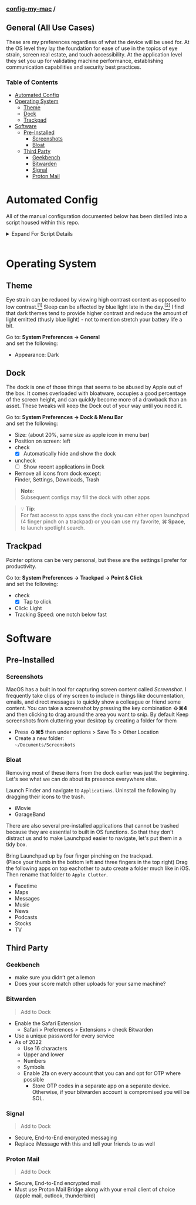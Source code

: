 ### [config-my-mac](../../../) / <!-- omit in toc -->
## General (All Use Cases) <!-- omit in toc -->

These are my preferences regardless of what the device will be used for. At the OS level they lay the foundation for ease of use in the topics of eye strain, screen real estate, and touch accessibility. At the application level they set you up for validating machine performance, establishing communication capabilities and security best practices.

### Table of Contents <!-- omit in toc -->
- [Automated Config](#automated-config)
- [Operating System](#operating-system)
  - [Theme](#theme)
  - [Dock](#dock)
  - [Trackpad](#trackpad)
- [Software](#software)
  - [Pre-Installed](#pre-installed)
    - [Screenshots](#screenshots)
    - [Bloat](#bloat)
  - [Third Party](#third-party)
    - [Geekbench](#geekbench)
    - [Bitwarden](#bitwarden)
    - [Signal](#signal)
    - [Proton Mail](#proton-mail)

# Automated Config
All of the manual configuration documented below has been distilled into a script housed within this repo.

<details>
<summary>Expand For Script Details</summary>

## How to use the script <!-- omit in toc -->
The script for the system-admin group of configs can be found at `./system-admin/config_my_mac`. To make all of the changes in an automated fashion please follow these instructions.

First, pull this repo to your local machine. Just as I describe in the developer [README](../developer#os-), I recommend cloning this to `~/Code`
```bash
% cd ~/Code
% git clone https://github.com/gnomical/config-my-mac.git
```
Running git for the first time may prompt you to install `Command Line Developer Tools`, just follow the prompts.

Next, run the script. It will install and/or upgrade brew and then run through all the configs documented within this section.
```bash
% cd ~/Code/config-my-mac
% ./system-admin/config_my_mac
```
## CLI Options  <!-- omit in toc -->
| flag          | summary                                               |
| :------------ | :---------------------------------------------------- |
| -e, --exclude | comma separated list of modules to skip               |
| -i, --include | comma separated list of modules to run                |
| -f, --force   | when present, will run the script without human input |
> **Note**  
> The presence of includes will cause everything not included to be excluded. Even in the event excludes are also provided.  

> **Warning**  
> If a module that will run requires homebrew then the script will attempt to install and/or update homebrew.  
> To override this behavior exclude brew. `-e brew`
```bash
# Example excluding the proton-mail module
# because the other software modules will use homebrew
# you can also specify to exclude the homebrew update
% ./system-admin/config_my_mac -e proton-mail,brew
```
  
</details>  

<br/> 

# Operating System

## Theme
Eye strain can be reduced by viewing high contrast content as opposed to low contrast.[<sup>[1]</sup>](https://www.webmd.com/eye-health/prevent-digital-eyestrain) Sleep can be affected by blue light late in the day.[<sup>[2]</sup>](https://www.health.harvard.edu/staying-healthy/blue-light-has-a-dark-side) I find that dark themes tend to provide higher contrast and reduce the amount of light emitted (thusly blue light) - not to mention stretch your battery life a bit.  

Go to: **System Preferences → General**  
and set the following:
- Appearance: Dark

## Dock
The dock is one of those things that seems to be abused by Apple out of the box. It comes overloaded with bloatware, occupies a good percentage of the screen height, and can quickly become more of a drawback than an asset. These tweaks will keep the Dock out of your way until you need it.

Go to: **System Preferences → Dock & Menu Bar**  
and set the following:  
- Size: (about 20%, same size as apple icon in menu bar)
- Position on screen: left
- check
  - [x] Automatically hide and show the dock
- uncheck
  - [ ] Show recent applications in Dock
- Remove all icons from dock except:  
  Finder, Settings, Downloads, Trash

> **Note**:  
> Subsequent configs may fill the dock with other apps

> 💡 **Tip**:  
> For fast access to apps sans the dock you can either open launchpad (4 finger pinch on a trackpad) or you can use my favorite, **⌘ Space**, to launch spotlight search.

## Trackpad
Pointer options can be very personal, but these are the settings I prefer for productivity.

Go to: **System Preferences → Trackpad → Point & Click**  
and set the following:
  - check
    - [x] Tap to click
  - Click: Light
  - Tracking Speed: one notch below fast

# Software

## Pre-Installed

### Screenshots
MacOS has a built in tool for capturing screen content called *Screenshot*. I frequently take clips of my screen to include in things like documentation, emails, and direct messages to quickly show a colleague or friend some content. You can take a screenshot by pressing the key combination **⇧⌘4** and then clicking to drag around the area you want to snip. By default Keep screenshots from cluttering your desktop by creating a folder for them
  - Press **⇧⌘5** then under options > Save To > Other Location
  - Create a new folder:  
    `~/Documents/Screenshots`

### Bloat
Removing most of these items from the dock earlier was just the beginning. Let's see what we can do about its presence everywhere else.  

Launch Finder and navigate to `Applications`. Uninstall the following by dragging their icons to the trash.
- iMovie
- GarageBand

There are also several pre-installed applications that cannot be trashed because they are essential to built in OS functions. So that they don't distract us and to make Launchpad easier to navigate, let's put them in a tidy box.

Bring Launchpad up by four finger pinching on the trackpad.  
(Place your thumb in the bottom left and three fingers in the top right)
Drag the following apps on top eachother to auto create a folder much like in iOS. Then rename that folder to `Apple Clutter`.
- Facetime
- Maps
- Messages
- Music
- News
- Podcasts
- Stocks
- TV

## Third Party

### Geekbench
  - make sure you didn’t get a lemon
  - Does your score match other uploads for your same machine?

### Bitwarden
> Add to Dock
  - Enable the Safari Extension
      - Safari > Preferences > Extensions > check Bitwarden
  - Use a unique password for every service
  - As of 2022
      - Use 16 characters
      - Upper and lower
      - Numbers
      - Symbols
      - Enable 2fa on every account that you can and opt for OTP where possible
        - Store OTP codes in a separate app on a separate device. Otherwise, if your bitwarden account is compromised you will be SOL.

### Signal
> Add to Dock
  - Secure, End-to-End encrypted messaging
  - Replace iMessage with this and tell your friends to as well

### Proton Mail
> Add to Dock
  - Secure, End-to-End encrypted mail
  - Must use Proton Mail Bridge along with your email client of choice (apple mail, outlook, thunderbird)